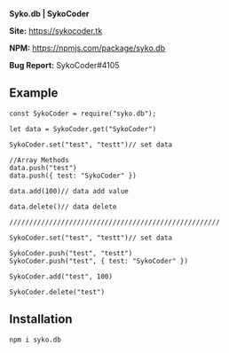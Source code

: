 
**Syko.db | SykoCoder**

**Site:** https://sykocoder.tk

**NPM:** https://npmjs.com/package/syko.db

**Bug Report:** SykoCoder#4105

## Example

```
const SykoCoder = require("syko.db");

let data = SykoCoder.get("SykoCoder")

SykoCoder.set("test", "testt")// set data

//Array Methods
data.push("test")
data.push({ test: "SykoCoder" })

data.add(100)// data add value

data.delete()// data delete

/////////////////////////////////////////////////////

SykoCoder.set("test", "testt")// set data

SykoCoder.push("test", "testt")
SykoCoder.push("test", { test: "SykoCoder" })

SykoCoder.add("test", 100)

SykoCoder.delete("test")
 ```

 ## Installation

```
npm i syko.db
```
